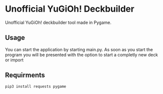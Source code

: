 # Unofficial YuGiOh! Deckbuilder
Unofficial YuGiOh! deckbuilder tool made in Pygame.

## Usage
You can start the application by starting main.py.
As soon as you start the program you will be presented with the option to start a completly new deck or import 

## Requirments

```
pip3 install requests pygame
```
